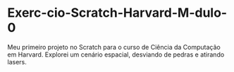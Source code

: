 # Exerc-cio-Scratch-Harvard-M-dulo-0
Meu primeiro projeto no Scratch para o curso de Ciência da Computação em Harvard. Explorei um cenário espacial, desviando de pedras e atirando lasers. 
